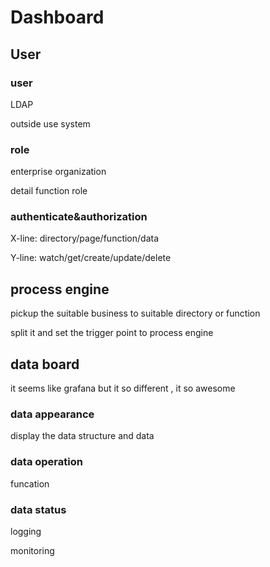 # Dashboard

## User

### user

LDAP

outside use system

### role

enterprise organization

detail function role

### authenticate&authorization

X-line: directory/page/function/data

Y-line: watch/get/create/update/delete

## process engine

pickup the suitable  business to suitable directory or function

split it and set the trigger point to process engine



## data board

it seems like grafana but it so different , it so awesome

### data appearance

display the data structure and data

### data operation

funcation

### data status

logging

monitoring